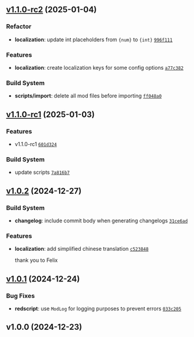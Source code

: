## [v1.1.0-rc2](https://github.com/Norviah/dialogue-history/compare/v1.1.0-rc1...v1.1.0-rc2) (2025-01-04)

### Refactor

- **localization**: update int placeholders from `{num}` to `{int}` <code>[996f111](https://github.com/Norviah/dialogue-history/commit/996f1111fb13fb09bbd0cb358ff5ad557c5598cd)</code>

### Features

- **localization**: create localization keys for some config options <code>[a77c382](https://github.com/Norviah/dialogue-history/commit/a77c3821f52b74b391ff12db1e281449a05693b2)</code>

### Build System

- **scripts/import**: delete all mod files before importing <code>[ff048a0](https://github.com/Norviah/dialogue-history/commit/ff048a08b82b62dcec1bdc28649d99987dba536f)</code>

## [v1.1.0-rc1](https://github.com/Norviah/dialogue-history/compare/v1.0.2...v1.1.0-rc1) (2025-01-03)

### Features

- v1.1.0-rc1 <code>[601d324](https://github.com/Norviah/dialogue-history/commit/601d32468cab7e2eb7ca50b8d38b611111f4b278)</code>

### Build System

- update scripts <code>[7a816b7](https://github.com/Norviah/dialogue-history/commit/7a816b7d600c3dccb264485269429a26a57333a3)</code>

## [v1.0.2](https://github.com/Norviah/dialogue-history/compare/v1.0.1...v1.0.2) (2024-12-27)

### Build System

- **changelog**: include commit body when generating changelogs <code>[31ce6ad](https://github.com/Norviah/dialogue-history/commit/31ce6ad282533c11b8a7b824f3c0dda7eb4f51da)</code>

### Features

- **localization**: add simplified chinese translation <code>[c523848](https://github.com/Norviah/dialogue-history/commit/c523848186229eddc2e8532480b35c15139056c5)</code>

	thank you to Felix

## [v1.0.1](https://github.com/Norviah/dialogue-history/compare/v1.0.0...v1.0.1) (2024-12-24)

### Bug Fixes

- **redscript**: use `ModLog` for logging purposes to prevent errors <code>[033c205](https://github.com/Norviah/dialogue-history/commit/033c205a3019bab7491f15b88ab2bbbc7eed5958)</code>

## v1.0.0 (2024-12-23)